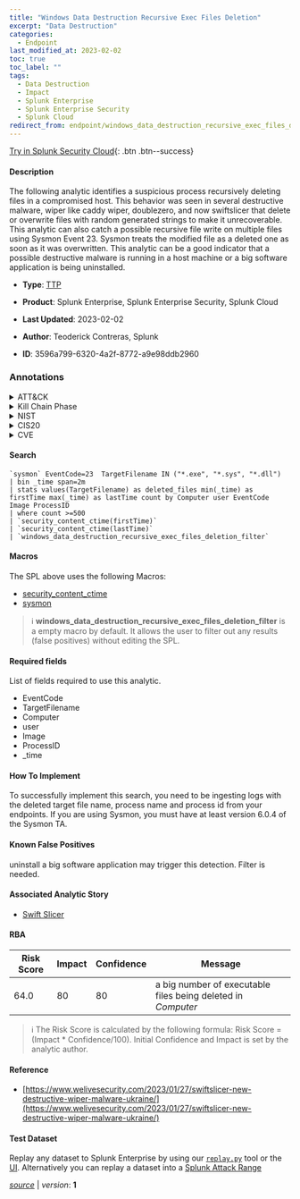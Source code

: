 ```yaml
---
title: "Windows Data Destruction Recursive Exec Files Deletion"
excerpt: "Data Destruction"
categories:
  - Endpoint
last_modified_at: 2023-02-02
toc: true
toc_label: ""
tags:
  - Data Destruction
  - Impact
  - Splunk Enterprise
  - Splunk Enterprise Security
  - Splunk Cloud
redirect_from: endpoint/windows_data_destruction_recursive_exec_files_deletion/
---
```




[Try in Splunk Security Cloud](https://www.splunk.com/en_us/cyber-security.html){: .btn .btn--success}

#### Description

The following analytic identifies a suspicious process recursively deleting files in a compromised host. This behavior was seen in several destructive malware, wiper like caddy wiper, doublezero, and now swiftslicer that delete or overwrite files with random generated strings to make it unrecoverable. This analytic can also catch a possible recursive file write on multiple files using Sysmon Event 23. Sysmon treats the modified file as a deleted one as soon as it was overwritten. This analytic can be a good indicator that a possible destructive malware is running in a host machine or a big software application is being uninstalled.

- **Type**: [TTP](https://github.com/splunk/security_content/wiki/Detection-Analytic-Types)
- **Product**: Splunk Enterprise, Splunk Enterprise Security, Splunk Cloud

- **Last Updated**: 2023-02-02
- **Author**: Teoderick Contreras, Splunk
- **ID**: 3596a799-6320-4a2f-8772-a9e98ddb2960

### Annotations
<details>
  <summary>ATT&CK</summary>

<div markdown="1">

#### [ATT&CK](https://attack.mitre.org/)

| ID          | Technique   | Tactic         |
| ----------- | ----------- |--------------- |
| [T1485](https://attack.mitre.org/techniques/T1485/) | Data Destruction | Impact |

</div>
</details>


<details>
  <summary>Kill Chain Phase</summary>

<div markdown="1">

* Actions On Objectives


</div>
</details>


<details>
  <summary>NIST</summary>

<div markdown="1">

* DE.CM



</div>
</details>

<details>
  <summary>CIS20</summary>

<div markdown="1">

* CIS 10



</div>
</details>

<details>
  <summary>CVE</summary>

<div markdown="1">


</div>
</details>


#### Search

```
`sysmon` EventCode=23  TargetFilename IN ("*.exe", "*.sys", "*.dll") 
| bin _time span=2m 
| stats values(TargetFilename) as deleted_files min(_time) as firstTime max(_time) as lastTime count by Computer user EventCode Image ProcessID 
| where count >=500 
| `security_content_ctime(firstTime)` 
| `security_content_ctime(lastTime)` 
| `windows_data_destruction_recursive_exec_files_deletion_filter`
```

#### Macros
The SPL above uses the following Macros:
* [security_content_ctime](https://github.com/splunk/security_content/blob/develop/macros/security_content_ctime.yml)
* [sysmon](https://github.com/splunk/security_content/blob/develop/macros/sysmon.yml)

> :information_source:
> **windows_data_destruction_recursive_exec_files_deletion_filter** is a empty macro by default. It allows the user to filter out any results (false positives) without editing the SPL.



#### Required fields
List of fields required to use this analytic.
* EventCode
* TargetFilename
* Computer
* user
* Image
* ProcessID
* _time



#### How To Implement
To successfully implement this search, you need to be ingesting logs with the deleted target file name, process name and process id  from your endpoints. If you are using Sysmon, you must have at least version 6.0.4 of the Sysmon TA.
#### Known False Positives
uninstall a big software application may trigger this detection. Filter is needed.

#### Associated Analytic Story
* [Swift Slicer](/stories/swift_slicer)




#### RBA

| Risk Score  | Impact      | Confidence   | Message      |
| ----------- | ----------- |--------------|--------------|
| 64.0 | 80 | 80 | a big number of executable files being deleted in $Computer$ |


> :information_source:
> The Risk Score is calculated by the following formula: Risk Score = (Impact * Confidence/100). Initial Confidence and Impact is set by the analytic author.


#### Reference

* [https://www.welivesecurity.com/2023/01/27/swiftslicer-new-destructive-wiper-malware-ukraine/](https://www.welivesecurity.com/2023/01/27/swiftslicer-new-destructive-wiper-malware-ukraine/)



#### Test Dataset
Replay any dataset to Splunk Enterprise by using our [`replay.py`](https://github.com/splunk/attack_data#using-replaypy) tool or the [UI](https://github.com/splunk/attack_data#using-ui).
Alternatively you can replay a dataset into a [Splunk Attack Range](https://github.com/splunk/attack_range#replay-dumps-into-attack-range-splunk-server)




[*source*](https://github.com/splunk/security_content/tree/develop/detections/endpoint/windows_data_destruction_recursive_exec_files_deletion.yml) \| *version*: **1**